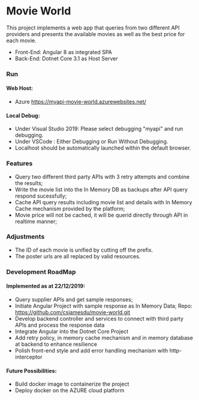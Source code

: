 # Movie World

This project implements a web app that queries from two different API providers and presents the available movies as well as the best price for each movie.
  - Front-End: Angular 8 as integrated SPA
  - Back-End: Dotnet Core 3.1 as Host Server
  

### Run 
#### Web Host: 
- Azure https://myapi-movie-world.azurewebsites.net/
#### Local Debug:
- Under Visual Studio 2019: Please select debugging "myapi" and run debugging.
- Under VSCode : Either Debugging or Run Without Debugging.
- Localhost should be automatically launched within the default browser.  

### Features

  - Query two different third party APIs with 3 retry attempts and combine the results;
  - Write the movie list into the In Memory DB as backups after API query respond sucessfully;
  - Cache API query results including movie list and details with In Memory Cache mechanism provided by the platform;
  - Movie price will not be cached, it will be querid directly through API in realtime manner;
  

### Adjustments
- The ID of each movie is unified by cutting off the prefix.
- The poster urls are all replaced by valid resources.

### Development RoadMap

#### Implemented as at 22/12/2019:
- Query supplier APIs and get sample responses;
- Initiate Angular Project with sample response as In Memory Data; Repo: https://github.com/csjamesdu/movie-world.git
- Develop backend controller and services to connect with third party APIs and process the response data
- Integrate Angular into the Dotnet Core Project 
- Add retry policy, in memory cache mechanism and in memory database at backend to enhance resilience
- Polish front-end style and add error handling mechanism with http-interceptor

#### Future Possibilities:
- Build docker image to containerize the project
- Deploy docker on the AZURE cloud platform